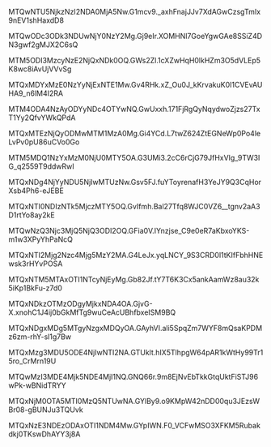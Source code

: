 MTQwNTU5NjkzNzI2NDA0MjA5Nw.G1mcv9._axhFnajJJv7XdAGwCzsgTmIx9nEV1shHaxdD8

MTQwODc3ODk3NDUwNjY0NzY2Mg.Gj9eIr.XOMHNl7GoeYgwGAe8SSiZ4DN3gwf2gMJX2C6sQ

MTM5ODI3MzcyNzE2NjQxNDk0OQ.GWs2Zl.1cXZwHqH0lkHZm3O5dVLEp5K8wc8iAvUjVVvSg

MTQxMDYxMzE0NzYyNjExNTE1Mw.Gv4RHk.xZ_Ou0J_kKrvakuK0I1CVEvAUHA9_n6lM4I2RA

MTM4ODA4NzAyODYyNDc4OTYwNQ.GwUxxh.171FjRgQyNqydwoZjzs27TxT1Yy2QfvYWkQPdA

MTQxMTEzNjQyODMwMTM1MzA0Mg.Gi4YCd.L7twZ624ZtEGNeWp0Po4leLvPv0pU86uCVo0Go

MTM5MDQ1NzYxMzM0NjU0MTY5OA.G3UMi3.2cC6rCjG79JfHxVIg_9TW3IG_q2559T9ddwRwI

MTQxNDg4NjYyNDU5NjIwMTUzNw.Gsv5FJ.fuYToyrenafH3YeJY9Q3CqHorXsb4Ph6-eJEBE

MTQxNTI0NDIzNTk5MjczMTY5OQ.GvIfmh.Bal27Tfq8WJC0VZ6__tgnv2aA3D1rtYo8ay2kE

MTQwNzQ3Njc3MjQ5NjQ3ODI2OQ.GFia0V.IYnzjse_C9e0eR7aKbxoYKS-m1w3XPyYhPaNcQ

MTQxNTI2Mjg2Nzc4Mjg5MzY2MA.G4LeJx.yqLNCY_9S3CRD0l1tKIfFbhHNEwsk3rHYvPOSA

MTQxNTM5MTAxOTI1NTcyNjEyMg.Gb82Jf.tY7T6K3Cx5ankAamWz8au32k5iKp1BkFu-z7d0

MTQxNDkzOTMzODgyMjkxNDA4OA.GjvG-X.xnohC1J4ij0bGkMfTg9wuCeAcUBhfbxeISM9BQ

MTQxNDgxMDg5MTgyNzgxMDQyOA.GAyhVI.ali5SpqZm7WYF8mQsaKPDMz6zm-rhY-sl1g7Bw

MTQxMzg3MDU5ODE4NjIwNTI2NA.GTUklt.hIX5TlhpgW64pAR1kWtHy99Tr15ro_CrMrn19U

MTQwMzI3MDE4Mjk5NDE4MjI1NQ.GNQ66r.9m8EjNvEbTkkGtqUktFiSTJ96wPk-wBNidTRYY

MTQxNjM0OTA5MTI0MzQ5NTUwNA.GYlBy9.o9KMpW42nDD00qu3JEzsWBr08-gBUNJu3TQUvk

MTQxNzE3NDEzODAxOTI1NDM4Mw.GYpIWN.F0_VCFwMSO3XFKM5Rubakdkj0TKswDhAYY3j8A
